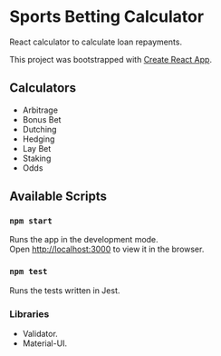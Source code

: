 # Sports Betting Calculator
React calculator to calculate loan repayments.

This project was bootstrapped with [Create React App](https://github.com/facebook/create-react-app).

## Calculators
- Arbitrage
- Bonus Bet
- Dutching
- Hedging
- Lay Bet
- Staking
- Odds

## Available Scripts

### `npm start`

Runs the app in the development mode.<br />
Open [http://localhost:3000](http://localhost:3000) to view it in the browser.

### `npm test`
Runs the tests written in Jest.

### Libraries
- Validator.
- Material-UI.
